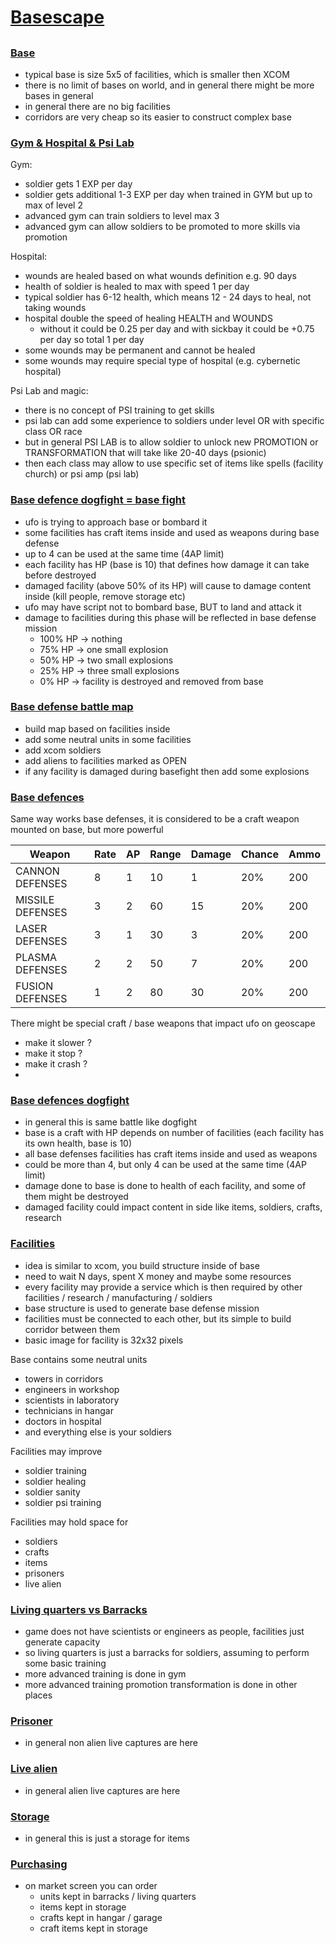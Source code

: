 
# [Basescape]()

## 

### [Base]()

- typical base is size 5x5 of facilities, which is smaller then XCOM
- there is no limit of bases on world, and in general there might be more bases in general
- in general there are no big facilities
- corridors are very cheap so its easier to construct complex base

### [Gym & Hospital & Psi Lab]()

Gym:
- soldier gets 1 EXP per day
- soldier gets additional 1-3 EXP per day when trained in GYM but up to max of level 2
- advanced gym can train soldiers to level max 3
- advanced gym can allow soldiers to be promoted to more skills via promotion

Hospital:
- wounds are healed based on what wounds definition e.g. 90 days
- health of soldier is healed to max with speed 1 per day
- typical soldier has 6-12 health, which means 12 - 24 days to heal, not taking wounds 
- hospital double the speed of healing HEALTH and WOUNDS
  - without it could be 0.25 per day and with sickbay it could be +0.75 per day so total 1 per day
- some wounds may be permanent and cannot be healed
- some wounds may require special type of hospital (e.g. cybernetic hospital)

Psi Lab and magic:
- there is no concept of PSI training to get skills
- psi lab can add some experience to soldiers under level OR with specific class OR race
- but in general PSI LAB is to allow soldier to unlock new PROMOTION or TRANSFORMATION that will take like 20-40 days (psionic)
- then each class may allow to use specific set of items like spells (facility church) or psi amp (psi lab)

### [Base defence dogfight = base fight]()

- ufo is trying to approach base or bombard it
- some facilities has craft items inside and used as weapons during base defense 
- up to 4 can be used at the same time (4AP limit)
- each facility has HP (base is 10) that defines how damage it can take before destroyed
- damaged facility (above 50% of its HP) will cause to damage content inside (kill people, remove storage etc)
- ufo may have script not to bombard base, BUT to land and attack it
- damage to facilities during this phase will be reflected in base defense mission
  - 100% HP -> nothing
  - 75% HP -> one small explosion
  - 50% HP -> two small explosions
  - 25% HP -> three small explosions
  - 0% HP -> facility is destroyed and removed from base

### [Base defense battle map]()

- build map based on facilities inside
- add some neutral units in some facilities
- add xcom soldiers
- add aliens to facilities marked as OPEN 
- if any facility is damaged during basefight then add some explosions


### [Base defences]()

Same way works base defenses, it is considered to be a craft weapon mounted on base, but more powerful

| Weapon           | Rate | AP | Range | Damage | Chance | Ammo | 
|------------------|------|----|-------|--------|--------|------|
| CANNON DEFENSES  | 8    | 1  | 10    | 1      | 20%    | 200  |
| MISSILE DEFENSES | 3    | 2  | 60    | 15     | 20%    | 200  |
| LASER DEFENSES   | 3    | 1  | 30    | 3      | 20%    | 200  |
| PLASMA DEFENSES  | 2    | 2  | 50    | 7      | 20%    | 200  |
| FUSION DEFENSES  | 1    | 2  | 80    | 30     | 20%    | 200  |

There might be special craft / base weapons that impact ufo on geoscape
- make it slower ?
- make it stop ?
- make it crash ?
- 

### [Base defences dogfight]()

- in general this is same battle like dogfight
- base is a craft with HP depends on number of facilities (each facility has its own health, base is 10)
- all base defenses facilities has craft items inside and used as weapons
- could be more than 4, but only 4 can be used at the same time (4AP limit)
- damage done to base is done to health of each facility, and some of them might be destroyed
- damaged facility could impact content in side like items, soldiers, crafts, research

### [Facilities]()

- idea is similar to xcom, you build structure inside of base
- need to wait N days, spent X money and maybe some resources
- every facility may provide a service which is then required by other facilities / research / manufacturing / soldiers
- base structure is used to generate base defense mission 
- facilities must be connected to each other, but its simple to build corridor between them
- basic image for facility is 32x32 pixels

Base contains some neutral units 
  - towers in corridors
  - engineers in workshop
  - scientists in laboratory
  - technicians in hangar
  - doctors in hospital
  - and everything else is your soldiers

Facilities may improve
  - soldier training
  - soldier healing
  - soldier sanity
  - soldier psi training

Facilities may hold space for
  - soldiers
  - crafts
  - items
  - prisoners
  - live alien

### [Living quarters vs Barracks]()

- game does not have scientists or engineers as people, facilities just generate capacity
- so living quarters is just a barracks for soldiers, assuming to perform some basic training
- more advanced training is done in gym
- more advanced training promotion transformation is done in other places

### [Prisoner]()

- in general non alien live captures are here

### [Live alien]()

- in general alien live captures are here

### [Storage]()

- in general this is just a storage for items

### [Purchasing]()

- on market screen you can order
  - units         kept in barracks / living quarters
  - items         kept in storage
  - crafts        kept in hangar / garage
  - craft items   kept in storage